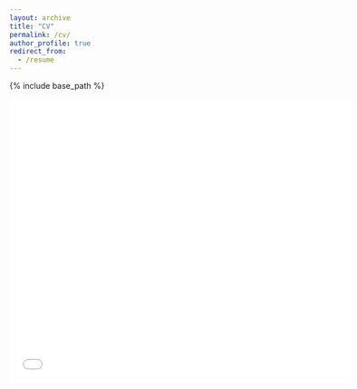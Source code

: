 ```yaml
---
layout: archive
title: "CV"
permalink: /cv/
author_profile: true
redirect_from:
  - /resume
---
```


{% include base_path %}

<embed src="../files/CV_Nadav Benjamin.pdf" type="application/pdf" width="600px" height="500px" />
